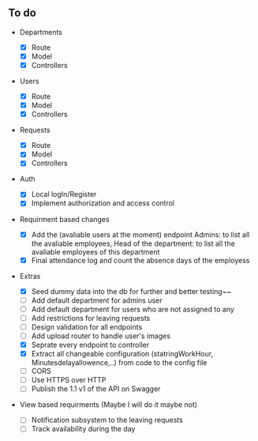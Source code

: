 ## To do

- Departments
  - [x] Route
  - [x] Model
  - [x] Controllers
- Users
  - [x] Route
  - [x] Model
  - [x] Controllers
- Requests

  - [x] Route
  - [x] Model
  - [x] Controllers

- Auth

  - [x] Local logIn/Register
  - [x] Implement authorization and access control

- Requirment based changes

  - [x] Add the (avaliable users at the moment) endpoint
        Admins: to list all the avaliable employees,
        Head of the department: to list all the avaliable employees of this department
  - [x] Final attendance log and count the absence days of the employess

- Extras

  - [x] Seed dummy data into the db for further and better testing~~
  - [ ] Add default department for admins user
  - [ ] Add default department for users who are not assigned to any
  - [ ] Add restrictions for leaving requests
  - [ ] Design validation for all endpoints
  - [ ] Add upload router to handle user's images
  - [x] Seprate every endpoint to controller
  - [x] Extract all changeable configuration (statringWorkHour, Minutesdelayallowence,..) from code to the config file
  - [ ] CORS
  - [ ] Use HTTPS over HTTP
  - [ ] Publish the 1.1 v1 of the API on Swagger

- View based requirments (Maybe I will do it maybe not)
  - [ ] Notification subsystem to the leaving requests
  - [ ] Track availability during the day
